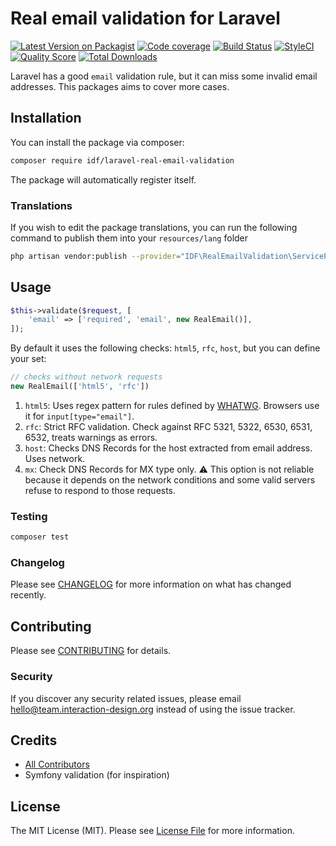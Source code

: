 # Real email validation for Laravel

[![Latest Version on Packagist](https://img.shields.io/packagist/v/idf/laravel-real-email-validation.svg?style=flat-square)](https://packagist.org/packages/idf/laravel-real-email-validatio)
[![Code coverage](https://scrutinizer-ci.com/g/idf/laravel-real-email-validatio/badges/coverage.png)](https://scrutinizer-ci.com/g/idf/laravel-real-email-validatio)
[![Build Status](https://img.shields.io/travis/idf/laravel-real-email-validatio/master.svg?style=flat-square)](https://travis-ci.org/idf/laravel-real-email-validatio)
[![StyleCI](https://github.styleci.io/repos/200292916/shield?branch=master)](https://github.styleci.io/repos/200292916)
[![Quality Score](https://img.shields.io/scrutinizer/g/idf/laravel-real-email-validation.svg?style=flat-square)](https://scrutinizer-ci.com/g/idf/laravel-real-email-validatio)
[![Total Downloads](https://img.shields.io/packagist/dt/idf/laravel-real-email-validation.svg?style=flat-square)](https://packagist.org/packages/idf/laravel-real-email-validatio)

Laravel has a good `email` validation rule, but it can miss some invalid email addresses.
This packages aims to cover more cases.

## Installation

You can install the package via composer:

```bash
composer require idf/laravel-real-email-validation
```

The package will automatically register itself.

### Translations

If you wish to edit the package translations, you can run the following command to publish them into your `resources/lang` folder

```bash
php artisan vendor:publish --provider="IDF\RealEmailValidation\ServiceProvider"
```

## Usage

```php
$this->validate($request, [
    'email' => ['required', 'email', new RealEmail()],
]);
```

By default it uses the following checks: `html5`, `rfc`, `host`, but you can define your set:
```php
// checks without network requests
new RealEmail(['html5', 'rfc'])
```

1. `html5`: Uses regex pattern for rules defined by [WHATWG](https://html.spec.whatwg.org/multipage/input.html#valid-e-mail-address). Browsers use it for `input[type="email"]`.
1. `rfc`: Strict RFC validation. Check against RFC 5321, 5322, 6530, 6531, 6532, treats warnings as errors.
1. `host`: Checks DNS Records for the host extracted from email address. Uses network.
1. `mx`: Check DNS Records for MX type only. ⚠️ This option is not reliable because it depends on the network conditions and some valid servers refuse to respond to those requests.

### Testing

``` bash
composer test
```

### Changelog

Please see [CHANGELOG](CHANGELOG.md) for more information on what has changed recently.

## Contributing

Please see [CONTRIBUTING](CONTRIBUTING.md) for details.

### Security

If you discover any security related issues, please email hello@team.interaction-design.org instead of using the issue tracker.

## Credits

- [All Contributors](../../contributors)
- Symfony validation (for inspiration)

## License

The MIT License (MIT). Please see [License File](LICENSE.md) for more information.
